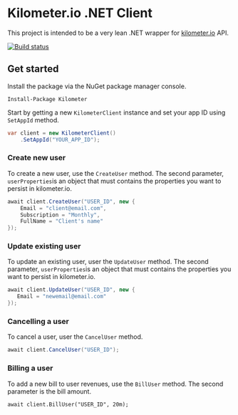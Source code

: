 # Kilometer.io .NET Client

This project is intended to be a very lean .NET wrapper for [kilometer.io](https://kilometer.readme.io/docs/getting-started) API.

[![Build status](https://ci.appveyor.com/api/projects/status/1rgbjsq2mchv0kq9?svg=true)](https://ci.appveyor.com/project/spektrum/kilometer-dotnet-client)

## Get started

Install the package via the NuGet package manager console.

```
Install-Package Kilometer
```

Start by getting a new `KilometerClient` instance and set your app ID using `SetAppId` method.

```csharp
var client = new KilometerClient()
    .SetAppId("YOUR_APP_ID");
```

### Create new user
To create a new user, use the `CreateUser` method. The second parameter, `userProperties`is an object that must contains the properties you want to persist in kilometer.io.

```csharp
await client.CreateUser("USER_ID", new {
    Email = "client@email.com",
    Subscription = "Monthly",
    FullName = "Client's name"
});
```


### Update existing user

To update an existing user, user the `UpdateUser` method. The second parameter, `userProperties`is an object that must contains the properties you want to persist in kilometer.io.

```csharp
await client.UpdateUser("USER_ID", new {
   Email = "newemail@email.com"
});
```

### Cancelling a user

To cancel a user,  user the `CancelUser` method.

```csharp
await client.CancelUser("USER_ID");
```

### Billing a user

To add a new bill to user revenues, use the `BillUser` method. The second parameter is the bill amount.

```chsarp
await client.BillUser("USER_ID", 20m);
```